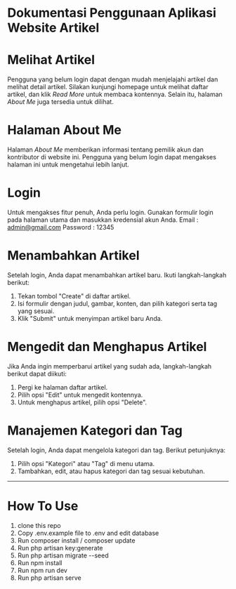 # Dokumentasi Penggunaan Aplikasi Website Artikel

# Melihat Artikel
Pengguna yang belum login dapat dengan mudah menjelajahi artikel dan melihat detail artikel. Silakan kunjungi homepage untuk melihat daftar artikel, dan klik *Read More* untuk membaca kontennya. Selain itu, halaman *About Me* juga tersedia untuk dilihat.

# Halaman About Me
Halaman *About Me* memberikan informasi tentang pemilik akun dan kontributor di website ini. Pengguna yang belum login dapat mengakses halaman ini untuk mengetahui lebih lanjut.

# Login
Untuk mengakses fitur penuh, Anda perlu login. Gunakan formulir login pada halaman utama dan masukkan kredensial akun Anda.
Email : admin@gmail.com
Password : 12345

# Menambahkan Artikel
Setelah login, Anda dapat menambahkan artikel baru. Ikuti langkah-langkah berikut:
1. Tekan tombol "Create" di daftar artikel.
2. Isi formulir dengan judul, gambar, konten, dan pilih kategori serta tag yang sesuai.
3. Klik "Submit" untuk menyimpan artikel baru Anda.

# Mengedit dan Menghapus Artikel
Jika Anda ingin memperbarui artikel yang sudah ada, langkah-langkah berikut dapat diikuti:
1. Pergi ke halaman daftar artikel.
2. Pilih opsi "Edit" untuk mengedit kontennya.
3. Untuk menghapus artikel, pilih opsi "Delete".

# Manajemen Kategori dan Tag
Setelah login, Anda dapat mengelola kategori dan tag. Berikut petunjuknya:
1. Pilih opsi "Kategori" atau "Tag" di menu utama.
2. Tambahkan, edit, atau hapus kategori dan tag sesuai kebutuhan.

---

# How To Use
1. clone this repo
2. Copy .env.example file to .env and edit database
3. Run composer install / composer update
4. Run php artisan key:generate
5. Run php artisan migrate --seed
6. Run npm install
7. Run npm run dev
8. Run php artisan serve
